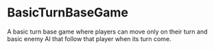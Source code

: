 # BasicTurnBaseGame

A basic turn base game where players can move only on their turn and basic enemy AI that follow that player when its turn come.
